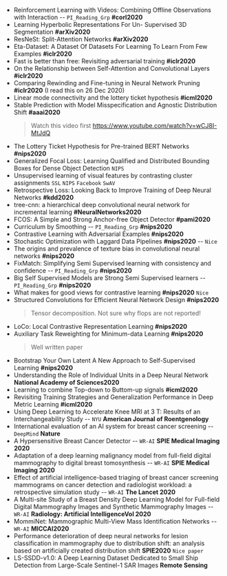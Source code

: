 * Reinforcement Learning with Videos: Combining Offline Observations with Interaction -- `PI_Reading_Grp` **#corl2020**
* Learning Hyperbolic Representations For Un- Supervised 3D Segmentation **#arXiv2020**
* ResNeSt: Split-Attention Networks **#arXiv2020**
* Eta-Dataset: A Dataset Of Datasets For Learning To Learn From Few Examples **#iclr2020**
* Fast is better than free: Revisiting adversarial training **#iclr2020**
* On the Relationship between Self-Attention and Convolutional Layers **#iclr2020**
* Comparing Rewinding and Fine-tuning in Neural Network Pruning **#iclr2020** (I read this on 26 Dec 2020)
* Linear mode connectivity and the lottery ticket hypothesis **#icml2020**
* Stable Prediction with Model Misspecification and Agnostic Distribution Shift **#aaai2020**
	> Watch this video first https://www.youtube.com/watch?v=wCJ8I-MtJdQ
* The Lottery Ticket Hypothesis for Pre-trained BERT Networks **#nips2020**
* Generalized Focal Loss: Learning Qualified and Distributed Bounding Boxes for Dense Object Detection `NIPS`
* Unsupervised learning of visual features by contrasting cluster assignments `SSL` `NIPS` `Facebook` `SwAV`
* Retrospective Loss: Looking Back to Improve Training of Deep Neural Networks  **#kdd2020**
* tree-cnn: a hierarchical deep convolutional neural network for incremental learning **#NeuralNetworks2020**
* FCOS: A Simple and Strong Anchor-free Object Detector **#pami2020**
* Curriculum by Smoothing -- `PI_Reading_Grp` **#nips2020**
* Contrastive Learning with Adversarial Examples **#nips2020**
* Stochastic Optimization with Laggard Data Pipelines **#nips2020** -- `Nice` 
* The origins and prevalence of texture bias in convolutional neural networks **#nips2020**
* FixMatch: Simplifying Semi Supervised learning with consistency and confidence -- `PI_Reading_Grp` **#nips2020**
* Big Self Supervised Models are Strong Semi Supervised learners -- `PI_Reading_Grp` **#nips2020**
* What makes for good views for contrastive learning **#nips2020** `Nice` 
* Structured Convolutions for Efficient Neural Network Design **#nips2020**
	> Tensor decomposition. Not sure why flops are not reported!
* LoCo: Local Contrastive Representation Learning **#nips2020**
* Auxiliary Task Reweighting for Minimum-data Learning **#nips2020**
	> Well written paper
* Bootstrap Your Own Latent A New Approach to Self-Supervised Learning **#nips2020**
* Understanding the Role of Individual Units in a Deep Neural Network **National Academy of Sciences2020**
* Learning to combine Top-down to Buttom-up signals **#icml2020**
* Revisiting Training Strategies and Generalization Performance in Deep Metric Learning **#icml2020**
* Using Deep Learning to Accelerate Knee MRI at 3 T: Results of an Interchangeability Study -- `NYU` **American Journal of Roentgenology**
* International evaluation of an AI system for breast cancer screening -- `DeepMind` **Nature**
* A Hypersensitive Breast Cancer Detector -- `WR-AI` **SPIE Medical Imaging 2020**
* Adaptation of a deep learning malignancy model from full-field digital mammography to digital breast tomosynthesis -- `WR-AI` **SPIE Medical Imaging 2020**
* Effect of artificial intelligence-based triaging of breast cancer screening mammograms on cancer detection and radiologist workload: a retrospective simulation study -- `WR-AI` **The Lancet 2020**
* A Multi-site Study of a Breast Density Deep Learning Model for Full-field Digital Mammography Images and Synthetic Mammography Images -- `WR-AI` **Radiology: Artificial IntelligenceVol 2020**
* MommiNet: Mammographic Multi-View Mass Identification Networks -- `WR-AI` **MICCAI2020**
* Performance deterioration of deep neural networks for lesion classification in mammography due to distribution shift: an analysis based on artificially created distribution shift **SPIE2020** `Nice paper`
* LS-SSDD-v1.0: A Deep Learning Dataset Dedicated to Small Ship Detection from Large-Scale Sentinel-1 SAR Images **Remote Sensing**
